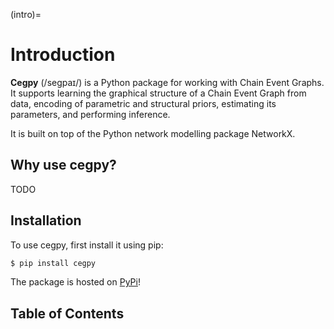 (intro)=

# Introduction

**Cegpy** (/segpaɪ/) is a Python package for working with Chain Event Graphs. It supports learning the graphical structure of a Chain Event Graph from data, encoding of parametric and structural priors, estimating its parameters, and performing inference.

It is built on top of the Python network modelling package NetworkX.

## Why use cegpy?

TODO

## Installation

To use cegpy, first install it using pip:

```bash
$ pip install cegpy
```

The package is hosted on [PyPi](https://pypi.org/project/cegpy/ "cegpy")!

## Table of Contents

```{tableofcontents}

```

[github]: https://github.com/g-walley/cegpy
